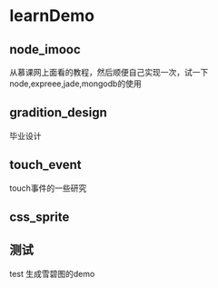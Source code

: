 # learnDemo 
## node_imooc
从慕课网上面看的教程，然后顺便自己实现一次，试一下node,expreee,jade,mongodb的使用
## gradition_design
毕业设计
## touch_event
touch事件的一些研究
## css_sprite
## 测试
test
生成雪碧图的demo
